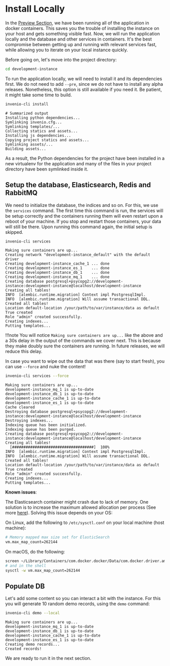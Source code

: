# Install Locally

In the [Preview Section](../preview/index.md), we have been running all of the
application in docker containers. This saves you the trouble of installing the
instance on your host and gets something visible fast. Now, we will run the
application locally and the database and other services in containers. It's the
best compromise between getting up and running with relevant services fast, while
allowing you to iterate on your local instance quickly.

Before going on, let's move into the project directory:

``` bash
cd development-instance
```

To run the application locally, we will need to install it and its dependencies
first. We do not need to add `--pre`, since we do not have to install any alpha releases. Nonetheless, this option is still available if you need it. Be patient, it might take some time to build.


``` bash
invenio-cli install
```
``` console
# Summarized output
Installing python dependencies...
Symlinking invenio.cfg...
Symlinking templates/...
Collecting statics and assets...
Installing js dependencies...
Copying project statics and assets...
Symlinking assets/...
Building assets...
```

As a result, the Python dependencies for the project have been installed in
a new virtualenv for the application and many of the files in your project directory
have been symlinked inside it.

## Setup the database, Elasticsearch, Redis and RabbitMQ

We need to initialize the database, the indices and so on. For this, we use
the `services` command. The first time this command is run, the services will be
setup correctly and the containers running them will even restart upon a reboot
of your machine. If you stop and restart those containers, your data will still
be there. Upon running this command again, the initial setup is skipped.


``` bash
invenio-cli services
```
``` console
Making sure containers are up...
Creating network "development-instance_default" with the default driver
Creating development-instance_cache_1 ... done
Creating development-instance_es_1    ... done
Creating development-instance_db_1    ... done
Creating development-instance_mq_1    ... done
Creating database postgresql+psycopg2://development-instance:development-instance@localhost/development-instance
Creating all tables!
INFO  [alembic.runtime.migration] Context impl PostgresqlImpl.
INFO  [alembic.runtime.migration] Will assume transactional DDL.
Created all tables!
Location default-location /your/path/to/var/instance/data as default True created
Role "admin" created successfully.
Creating indexes...
Putting templates...
```

!!!note
    You will notice `Making sure containers are up...` like the above and a 30s
    delay in the output of the commands we cover next. This is because they make
    doubly sure the containers are running. In future releases, we will reduce
    this delay.

In case you want to wipe out the data that was there (say to start fresh),
you can use `--force` and nuke the content!

``` bash
invenio-cli services --force
```
``` console
Making sure containers are up...
development-instance_mq_1 is up-to-date
development-instance_db_1 is up-to-date
development-instance_cache_1 is up-to-date
development-instance_es_1 is up-to-date
Cache cleared
Destroying database postgresql+psycopg2://development-instance:development-instance@localhost/development-instance
Destroying indexes...
Indexing queue has been initialized.
Indexing queue has been purged.
Creating database postgresql+psycopg2://development-instance:development-instance@localhost/development-instance
Creating all tables!
  [####################################]  100%
INFO  [alembic.runtime.migration] Context impl PostgresqlImpl.
INFO  [alembic.runtime.migration] Will assume transactional DDL.
Created all tables!
Location default-location /your/path/to/var/instance/data as default True created
Role "admin" created successfully.
Creating indexes...
Putting templates...
```

**Known issues**:

The Elasticsearch container might crash due to lack of memory. One solution is to increase the maximum allowed allocation per process (See more [here](https://www.elastic.co/guide/en/elasticsearch/reference/7.6/docker.html)). Solving this issue depends on your OS:

On Linux, add the following to ``/etc/sysctl.conf`` on your local machine (host machine):

```bash
# Memory mapped max size set for ElasticSearch
vm.max_map_count=262144
```

On macOS, do the following:

```bash
screen ~/Library/Containers/com.docker.docker/Data/com.docker.driver.amd64-linux/tty
# and in the shell
sysctl -w vm.max_map_count=262144
```

## Populate DB

Let's add some content so you can interact a bit with the instance. For this
you will generate 10 random demo records, using the `demo` command:

``` bash
invenio-cli demo --local
```
``` console
Making sure containers are up...
development-instance_mq_1 is up-to-date
development-instance_db_1 is up-to-date
development-instance_cache_1 is up-to-date
development-instance_es_1 is up-to-date
Creating demo records...
Created records!
```

We are ready to run it in the next section.